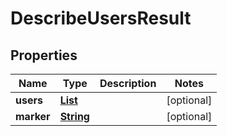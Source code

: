 

# DescribeUsersResult


## Properties

| Name | Type | Description | Notes |
|------------ | ------------- | ------------- | -------------|
|**users** | [**List**](List.md) |  |  [optional] |
|**marker** | [**String**](String.md) |  |  [optional] |



